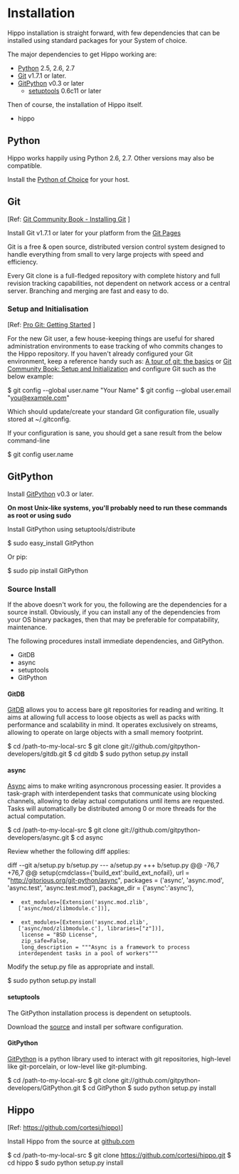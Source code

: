 # Installation

Hippo installation is straight forward, with few dependencies that 
can be installed using standard packages for your System
of choice.

The major dependencies to get Hippo working are:

-	[Python](#python) 2.5, 2.6, 2.7
-   [Git](#git) v1.7.1 or later.
-   [GitPython](#gitpython) v0.3 or later
	* [setuptools](http://pypi.python.org/pypi/setuptools) 0.6c11 or later

Then of course, the installation of Hippo itself.

- hippo

## <a name="python"></a> Python

Hippo works happily using Python 2.6, 2.7. Other versions may
also be compatible.

Install the [Python of Choice](http://www.python.org) for your host.

## <a name="git"></a> Git

&#91;Ref: [Git Community Book - Installing Git](http://book.git-scm.com/2_installing_git.html)
]

Install Git v1.7.1 or later for your platform from the [Git Pages](http://git-scm.com/)

Git is a free & open source, distributed version control system designed 
to handle everything from small to very large projects with speed and 
efficiency.

Every Git clone is a full-fledged repository with complete history and full 
revision tracking capabilities, not dependent on network access or a 
central server. Branching and merging are fast and easy to do.

### Setup and Initialisation

&#91;Ref: [Pro Git: Getting Started](http://progit.org/book/ch1-5.html) ]

For the new Git user, a few house-keeping things are useful for shared 
administration environments to ease tracking of who commits changes
to the Hippo repository.  If you haven't already configured your Git
environment, keep a reference handy such as: [A tour of git: the basics](http://cworth.org/hgbook-git/tour/)
or [Git Community Book: Setup and Initialization](http://book.git-scm.com/2_setup_and_initialization.html) 
and configure Git such as the below example:

<!--(block|syntax("bash"))-->
$ git config --global user.name "Your Name"
$ git config --global user.email "you@example.com"
<!--(end)-->
 
Which should update/create your standard Git configuration file, usually
stored at ~/.gitconfig.

If your configuration is sane, you should get a sane result from the below
command-line

<!--(block|syntax("bash"))-->
$ git config user.name
<!--(end)-->


## <a name="gitpython"></a> GitPython

Install [GitPython](https://github.com/gitpython-developers/GitPython) v0.3 or later.

__On most Unix-like systems, you'll probably need to run these commands as root or using sudo__

Install GitPython using setuptools/distribute

<!--(block | syntax("bash"))-->
$ sudo easy_install GitPython
<!--(end)-->

Or pip:

<!--(block | syntax("bash"))-->
$ sudo pip install GitPython
<!--(end)-->

### Source Install

If the above doesn't work for you, the following
are the dependencies for a source install. Obviously, if you can install any of
the dependencies from your OS binary packages, then that may be preferable for
compatability, maintenance.

The following procedures install immediate dependencies, and GitPython.

-   GitDB 
-   async
-	setuptools
-   GitPython

#### GitDB

[GitDB](https://github.com/gitpython-developers/gitdb) 
allows you to access bare git repositories for reading and writing. 
It aims at allowing full access to loose objects as well as packs with 
performance and scalability in mind. It operates exclusively on streams, 
allowing to operate on large objects with a small memory footprint.

<!--(block | syntax("bash"))-->
$ cd /path-to-my-local-src
$ git clone git://github.com/gitpython-developers/gitdb.git
$ cd gitdb
$ sudo python setup.py install
<!--(end)-->

#### async

[Async](https://github.com/gitpython-developers/async) aims to make 
writing asyncronous processing easier. It provides a task-graph with 
interdependent tasks that communicate using blocking channels, allowing 
to delay actual computations until items are requested. Tasks will automatically 
be distributed among 0 or more threads for the actual computation.

<!--(block | syntax("bash"))-->
$ cd /path-to-my-local-src
$ git clone git://github.com/gitpython-developers/async.git
$ cd async
<!--(end)-->

Review whether the following diff applies:

<!--(block | syntax("bash"))-->
diff --git a/setup.py b/setup.py
--- a/setup.py
+++ b/setup.py
@@ -76,7 +76,7 @@ setup(cmdclass={'build_ext':build_ext_nofail},
       url = "http://gitorious.org/git-python/async",
       packages = ('async', 'async.mod', 'async.test', 'async.test.mod'),
       package_dir = {'async':'async'},
-      ext_modules=[Extension('async.mod.zlib', ['async/mod/zlibmodule.c'])],
+      ext_modules=[Extension('async.mod.zlib', ['async/mod/zlibmodule.c'], libraries=["z"])],
       license = "BSD License",
       zip_safe=False,
       long_description = """Async is a framework to process interdependent tasks in a pool of workers"""
<!--(end)-->

Modify the setup.py file as appropriate and install.

<!--(block | syntax("bash"))-->
$ sudo python setup.py install
<!--(end)-->

#### setuptools

The GitPython installation process is dependent on setuptools.

Download the [source](http://pypi.python.org/pypi/setuptools#files) and
install per software configuration.

#### GitPython

[GitPython](https://github.com/gitpython-developers/gitpython) is a python
library used to interact with git repositories, high-level like git-porcelain, or 
low-level like git-plumbing.

<!--(block | syntax("bash"))-->
$ cd /path-to-my-local-src
$ git clone git://github.com/gitpython-developers/GitPython.git
$ cd GitPython
$ sudo python setup.py install
<!--(end)-->

## Hippo

&#91;Ref: [https://github.com/cortesi/hippo)](https://github.com/cortesi/hippo)]

Install Hippo from the source at [github.com](https://github.com/cortesi/hippo)

<!--(block | syntax("bash"))-->
$ cd /path-to-my-local-src
$ git clone https://github.com/cortesi/hippo.git
$ cd hippo
$ sudo python setup.py install
<!--(end)-->
